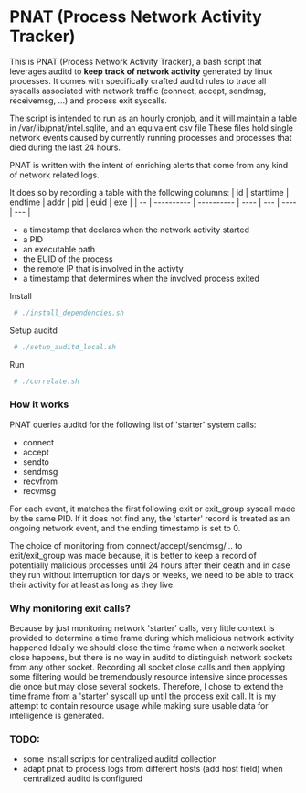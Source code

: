 # PNAT (Process Network Activity Tracker)
This is PNAT (Process Network Activity Tracker), a bash script that leverages auditd to __keep track of network activity__ generated by linux processes.
It comes with specifically crafted auditd rules to trace all syscalls associated with network traffic (connect, accept, sendmsg, receivemsg, ...) and process exit syscalls.

The script is intended to run as an hourly cronjob, and it will maintain a table in /var/lib/pnat/intel.sqlite, and an equivalent csv file
These files hold single network events caused by currently running processes and processes that died during the last 24 hours.

PNAT is written with the intent of enriching alerts that come from any kind of network related logs.

It does so by recording a table with the following columns:
| id | starttime  | endtime    | addr  | pid | euid | exe | 
| -- | ---------- | ---------- | ----  | --- | ---- | --- |
 * a timestamp that declares when the network activity started
 * a PID
 * an executable path
 * the EUID of the process
 * the remote IP that is involved in the activty
 * a timestamp that determines when the involved process exited

Install
```bash
 # ./install_dependencies.sh
```

Setup auditd
```bash
 # ./setup_auditd_local.sh
```

Run
```bash
 # ./correlate.sh
```


### How it works
PNAT queries auditd for the following list of 'starter' system calls:
 * connect
 * accept
 * sendto
 * sendmsg
 * recvfrom
 * recvmsg

For each event, it matches the first following exit or exit_group syscall made by the same PID. If it does not find any, the 'starter' record is treated as an ongoing network event, and the ending timestamp is set to 0.

The choice of monitoring from connect/accept/sendmsg/... to exit/exit_group was made because,
it is better to keep a record of potentially malicious processes until 24 hours after their death
and in case they run without interruption for days or weeks, we need to be able to track their activity for at least as long as they live.

### Why monitoring exit calls?
Because by just monitoring network 'starter' calls, very little context is provided to determine a time frame during which malicious network activity happened
Ideally we should close the time frame when a network socket close happens, but there is no way in auditd to distinguish network sockets from any other socket. Recording all socket close calls and then applying some filtering would be tremendously resource intensive since processes die once but may close several sockets.
Therefore, I chose to extend the time frame from a 'starter' syscall up until the process exit call. It is my attempt to contain resource usage while making sure usable data for intelligence is generated.

### TODO:
 - some install scripts for centralized auditd collection
 - adapt pnat to process logs from different hosts (add host field) when centralized auditd is configured
